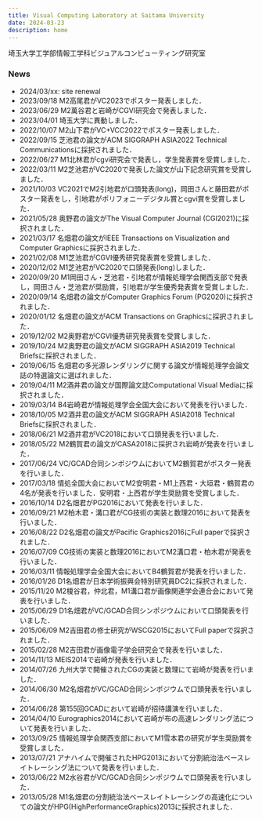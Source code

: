 ```yaml
---
title: Visual Computing Laboratory at Saitama University
date: 2024-03-23
description: home
---
```


埼玉大学工学部情報工学科ビジュアルコンピューティング研究室



### News
- 2024/03/xx: site renewal 
- 2023/09/18 M2高尾君がVC2023でポスター発表しました．
- 2023/06/29 M2萬谷君と岩崎がCGVI研究会で発表しました．
- 2023/04/01 埼玉大学に異動しました．
- 2022/10/07 M2山下君がVC+VCC2022でポスター発表しました．
- 2022/09/15 芝池君の論文がACM SIGGRAPH ASIA2022 Technical Communicationsに採択されました．
- 2022/06/27 M1北林君がcgvi研究会で発表し，学生発表賞を受賞しました．
- 2022/03/11 M2芝池君がVC2020で発表した論文が山下記念研究賞を受賞しました．
- 2021/10/03 VC2021でM2引地君が口頭発表(long)，岡田さんと藤田君がポスター発表をし，引地君がポリフォニーデジタル賞とcgvi賞を受賞しました．
- 2021/05/28 奥野君の論文がThe Visual Computer Journal (CGI2021)に採択されました．
- 2021/03/17 名畑君の論文がIEEE Transactions on Visualization and Computer Graphicsに採択されました．
- 2021/02/08 M1芝池君がCGVI優秀研究発表賞を受賞しました．
- 2020/12/02 M1芝池君がVC2020で口頭発表(long)しました．
- 2020/09/20 M1岡田さん・芝池君・引地君が情報処理学会関西支部で発表し，岡田さん・芝池君が奨励賞，引地君が学生優秀発表賞を受賞しました．
- 2020/09/14 名畑君の論文がComputer Graphics Forum (PG2020)に採択されました．
- 2020/01/12 名畑君の論文がACM Transactions on Graphicsに採択されました．
- 2019/12/02 M2奥野君がCGVI優秀研究発表賞を受賞しました．
- 2019/10/24 M2奥野君の論文がACM SIGGRAPH ASIA2019 Technical Briefsに採択されました．
- 2019/06/15 名畑君の多光源レンダリングに関する論文が情報処理学会論文誌の特選論文に選ばれました．
- 2019/04/11 M2酒井君の論文が国際論文誌Computational Visual Mediaに採択されました．
- 2019/03/14 B4岩崎君が情報処理学会全国大会において発表を行いました．
- 2018/10/05 M2酒井君の論文がACM SIGGRAPH ASIA2018 Technical Briefsに採択されました．
- 2018/06/21 M2酒井君がVC2018において口頭発表を行いました．
- 2018/05/22 M2鶴賀君の論文がCASA2018に採択され岩崎が発表を行いました．
- 2017/06/24 VC/GCAD合同シンポジウムにおいてM2鶴賀君がポスター発表を行いました．
- 2017/03/18 情処全国大会においてM2安明君・M1上西君・大垣君・鶴賀君の4名が発表を行いました．安明君・上西君が学生奨励賞を受賞しました．
- 2016/10/14 D2名畑君がPG2016において発表を行いました．
- 2016/09/21 M2柏木君・溝口君がCG技術の実装と数理2016において発表を行いました．
- 2016/08/22 D2名畑君の論文がPacific Graphics2016にFull paperで採択されました．
- 2016/07/09 CG技術の実装と数理2016においてM2溝口君・柏木君が発表を行いました．
- 2016/03/11 情報処理学会全国大会においてB4鶴賀君が発表を行いました．
- 2016/01/26 D1名畑君が日本学術振興会特別研究員DC2に採択されました．
- 2015/11/20 M2榎谷君，仲北君，M1溝口君が画像関連学会連合会において発表を行いました．
- 2015/06/29 D1名畑君がVC/GCAD合同シンポジウムにおいて口頭発表を行いました．
- 2015/06/09 M2吉田君の修士研究がWSCG2015においてFull paperで採択されました．
- 2015/02/28 M2吉田君が画像電子学会研究会で発表を行いました．
- 2014/11/13 MEIS2014で岩崎が発表を行いました．
- 2014/07/26 九州大学で開催されたCGの実装と数理にて岩崎が発表を行いました．
- 2014/06/30 M2名畑君がVC/GCAD合同シンポジウムで口頭発表を行いました．
- 2014/06/28 第155回GCADにおいて岩崎が招待講演を行いました．
- 2014/04/10 Eurographics2014において岩崎が布の高速レンダリング法について発表を行いました．
- 2013/09/25 情報処理学会関西支部においてM1雪本君の研究が学生奨励賞を受賞しました．
- 2013/07/21 アナハイムで開催されたHPG2013において分割統治法ベースレイトレーシング法について発表を行いました．
- 2013/06/22 M2水谷君がVC/GCAD合同シンポジウムで口頭発表を行いました．
- 2013/05/28 M1名畑君の分割統治法ベースレイトレーシングの高速化についての論文がHPG(HighPerformanceGraphics)2013に採択されました．
###

